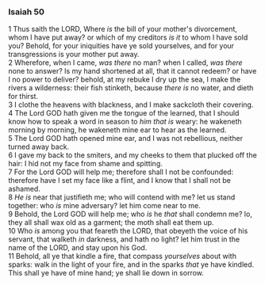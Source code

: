 ### Isaiah 50

1 Thus saith the LORD, Where *is* the bill of your mother's divorcement, whom I have put away? or which of my creditors *is it* to whom I have sold you? Behold, for your iniquities have ye sold yourselves, and for your transgressions is your mother put away.  
2 Wherefore, when I came, *was there* no man? when I called, *was there* none to answer? Is my hand shortened at all, that it cannot redeem? or have I no power to deliver? behold, at my rebuke I dry up the sea, I make the rivers a wilderness: their fish stinketh, because *there is* no water, and dieth for thirst.  
3 I clothe the heavens with blackness, and I make sackcloth their covering.  
4 The Lord GOD hath given me the tongue of the learned, that I should know how to speak a word in season to *him that is* weary: he wakeneth morning by morning, he wakeneth mine ear to hear as the learned.  
5 The Lord GOD hath opened mine ear, and I was not rebellious, neither turned away back.  
6 I gave my back to the smiters, and my cheeks to them that plucked off the hair: I hid not my face from shame and spitting.  
7 For the Lord GOD will help me; therefore shall I not be confounded: therefore have I set my face like a flint, and I know that I shall not be ashamed.  
8 *He is* near that justifieth me; who will contend with me? let us stand together: who *is* mine adversary? let him come near to me.  
9 Behold, the Lord GOD will help me; who *is* he *that* shall condemn me? lo, they all shall wax old as a garment; the moth shall eat them up.  
10 Who *is* among you that feareth the LORD, that obeyeth the voice of his servant, that walketh *in* darkness, and hath no light? let him trust in the name of the LORD, and stay upon his God.  
11 Behold, all ye that kindle a fire, that compass *yourselves* about with sparks: walk in the light of your fire, and in the sparks *that* ye have kindled. This shall ye have of mine hand; ye shall lie down in sorrow.  
